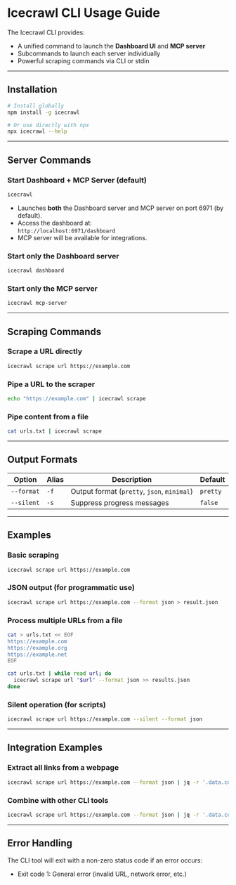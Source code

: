 # Icecrawl CLI Usage Guide

The Icecrawl CLI provides:

- A unified command to launch the **Dashboard UI** and **MCP server**
- Subcommands to launch each server individually
- Powerful scraping commands via CLI or stdin

---

## Installation

```bash
# Install globally
npm install -g icecrawl

# Or use directly with npx
npx icecrawl --help
```

---

## Server Commands

### Start Dashboard + MCP Server (default)

```bash
icecrawl
```

- Launches **both** the Dashboard server and MCP server on port 6971 (by default).
- Access the dashboard at:  
  `http://localhost:6971/dashboard`
- MCP server will be available for integrations.

### Start only the Dashboard server

```bash
icecrawl dashboard
```

### Start only the MCP server

```bash
icecrawl mcp-server
```

---

## Scraping Commands

### Scrape a URL directly

```bash
icecrawl scrape url https://example.com
```

### Pipe a URL to the scraper

```bash
echo "https://example.com" | icecrawl scrape
```

### Pipe content from a file

```bash
cat urls.txt | icecrawl scrape
```

---

## Output Formats

| Option     | Alias | Description                                 | Default  |
| ---------- | ----- | ------------------------------------------- | -------- |
| `--format` | `-f`  | Output format (`pretty`, `json`, `minimal`) | `pretty` |
| `--silent` | `-s`  | Suppress progress messages                  | `false`  |

---

## Examples

### Basic scraping

```bash
icecrawl scrape url https://example.com
```

### JSON output (for programmatic use)

```bash
icecrawl scrape url https://example.com --format json > result.json
```

### Process multiple URLs from a file

```bash
cat > urls.txt << EOF
https://example.com
https://example.org
https://example.net
EOF

cat urls.txt | while read url; do
  icecrawl scrape url "$url" --format json >> results.json
done
```

### Silent operation (for scripts)

```bash
icecrawl scrape url https://example.com --silent --format json
```

---

## Integration Examples

### Extract all links from a webpage

```bash
icecrawl scrape url https://example.com --format json | jq -r '.data.content' | grep -o 'https://[^"]*'
```

### Combine with other CLI tools

```bash
icecrawl scrape url https://example.com --format json | jq -r '.data.content' | grep -o 'src="[^"]*"'
```

---

## Error Handling

The CLI tool will exit with a non-zero status code if an error occurs:

- Exit code 1: General error (invalid URL, network error, etc.)
